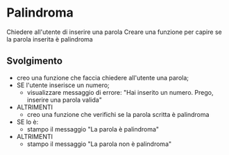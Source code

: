 <!-- *ESERCIZIO 1* -->

# Palindroma

Chiedere all'utente di inserire una parola
Creare una funzione per capire se la parola inserita è palindroma

## Svolgimento

- creo una funzione che faccia chiedere all'utente una parola;
- SE l'utente inserisce un numero;
  - visualizzare messaggio di errore: "Hai inserito un numero. Prego, inserire una parola valida"
- ALTRIMENTI
  - creo una funzione che verifichi se la parola scritta è palindroma
- SE lo è:
  - stampo il messaggio "La parola è palindroma"
- ALTRIMENTI
  - stampo il messaggio "La parola non è palindroma"

<!-- *ESERCIZIO 1* -->
